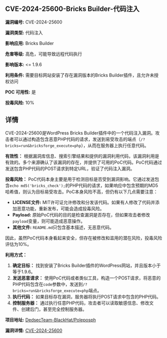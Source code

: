 ## CVE-2024-25600-Bricks Builder-代码注入

**漏洞编号:** CVE-2024-25600

**漏洞类型:** 代码注入

**影响应用:** Bricks Builder

**危害等级:** 高危，可能导致远程代码执行

**影响版本:** <= 1.9.6

**利用条件:** 需要目标网站安装了存在漏洞版本的Bricks Builder插件，且允许未授权访问

**POC 可用性:** 是

**投毒风险:** 10%

## 详情

CVE-2024-25600是WordPress Bricks Builder插件中的一个代码注入漏洞。攻击者可以通过构造包含恶意PHP代码的请求，发送到易受攻击的端点（`/?bricks=run&bricksforge_execute=php`），从而在服务器上执行任意代码。

**有效性：**
根据漏洞库信息、搜索引擎结果和提供的漏洞利用代码，该漏洞利用是有效的。多个来源确认了该漏洞的存在，并提供了可用的PoC代码。PoC代码通过发送包含PHP代码的POST请求到特定URL，验证了代码注入漏洞。

**投毒风险：**
PoC代码本身主要是用于检测目标是否受到漏洞影响。它通过发送包含`echo md5('bricks_check');`的PHP代码的请求，如果响应中包含预期的MD5哈希值，则认为目标易受攻击。PoC本身风险不高，但仍有以下几点需要注意：

*   **LICENSE文件:** MIT许可证允许修改和分发该代码。如果有人修改了代码并添加恶意功能，重新发布，可能会造成投毒风险。
*   **Payload:** 原始PoC代码的目的是检查漏洞是否存在，但如果攻击者修改`payload`变量，则可能造成恶意操作。
*   **其他文件:**  `README.md`只包含基本描述，无恶意代码。

因此，虽然PoC代码本身看起来安全，但存在被修改和滥用的潜在风险，投毒风险评估为10%。

**利用方式：**
1.  **确定目标：** 找到安装了Bricks Builder插件的WordPress网站，并且版本小于等于1.9.6。
2.  **发送恶意请求：** 使用PoC代码或者类似工具，构造一个POST请求，将恶意的PHP代码包含在`code`参数中，发送到`/?bricks=run&bricksforge_execute=php`端点。
3.  **执行代码：** 如果目标存在漏洞，服务器将执行POST请求中包含的PHP代码。
4.  **控制服务器：** 通过执行任意PHP代码，攻击者可以读取敏感信息、修改文件、创建后门，甚至完全控制服务器。

**项目地址:** [DedsecTeam-BlackHat/Poleposph](https://github.com/DedsecTeam-BlackHat/Poleposph)

**漏洞详情:** [CVE-2024-25600](https://nvd.nist.gov/vuln/detail/CVE-2024-25600)